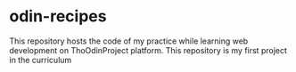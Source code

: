 # odin-recipes
This repository hosts the code of my practice while learning web development on ThoOdinProject platform.
This repository is my first project in the curriculum